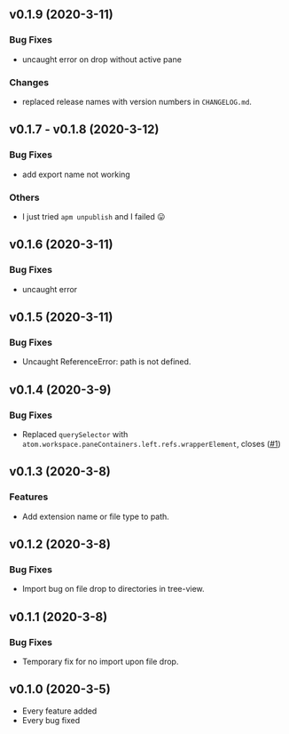
## v0.1.9 (2020-3-11)

### Bug Fixes
* uncaught error on drop without active pane

### Changes
* replaced release names with version numbers in `CHANGELOG.md`.

## v0.1.7 - v0.1.8 (2020-3-12)

### Bug Fixes
* add export name not working

### Others
* I just tried `apm unpublish` and I failed 😛

## v0.1.6 (2020-3-11)

### Bug Fixes
* uncaught error

## v0.1.5 (2020-3-11)

### Bug Fixes
* Uncaught ReferenceError: path is not defined.

## v0.1.4 (2020-3-9)

### Bug Fixes
* Replaced `querySelector` with `atom.workspace.paneContainers.left.refs.wrapperElement`, closes ([#1](https://github.com/ElecTreeFrying/javascript-drag-import/issues/1))

## v0.1.3 (2020-3-8)

### Features
* Add extension name or file type to path.

## v0.1.2 (2020-3-8)

### Bug Fixes
* Import bug on file drop to directories in tree-view.

## v0.1.1 (2020-3-8)

### Bug Fixes
* Temporary fix for no import upon file drop.

## v0.1.0 (2020-3-5)
* Every feature added
* Every bug fixed
